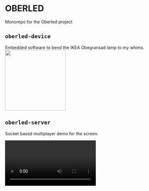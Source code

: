 # OBERLED
Monorepo for the Oberled project

## `oberled-device`
Embedded software to bend the IKEA Obegransad lamp to my whims.
<img src="https://github.com/Drewbi/oberled/assets/38243574/1ec10ec3-3841-4021-a65f-405cf3b33170" width="200" />

## `oberled-server`
Socket based multiplayer demo for the screen.

<video src="https://github.com/Drewbi/oberled/assets/38243574/4c08d10e-b720-42fc-a556-fc61b57f9e7b" />

## `oberled-client`
Client for the multiplayer demo.
  
## `oberled-slides`
Slides from a talk I gave at DDDPerth 2023.

